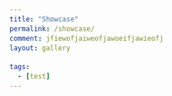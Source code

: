 ```yaml
---
title: "Showcase"
permalink: /showcase/
comment: jfiewofjaiweofjawoeifjawieofj
layout: gallery

tags:
  - [test]
---
```


<html lang="{{ site.locale | slice: 0,2 | default: "en" }}" class="no-js">
<head>
    <style>
        .gallery {
            display: flex;
            flex-wrap: wrap;
            justify-content: space-around;
        }

        .gallery-item {
            position: relative;
            margin: 10px;
            overflow: hidden;
            width: 300px;
            height: 200px;
        }

        .gallery-item img {
            width: 100%;
            height: 100%;
            object-fit: cover;
        }

        .gallery-item .hover-button {
            position: absolute;
            top: 50%;
            left: 50%;
            transform: translate(-50%, -50%);
            background-color: rgba(255,255,255, 0.9);
            color: #FF0000;
            padding: 10px 20px;
            border: none;
            cursor: pointer;
            opacity: 0;
            transition: opacity 0.3s ease-in-out;
            text-decoration: none;
        }

        .gallery-item .title {
            position: absolute;
            bottom: 0;
            left: 0;
            width: 100%;
            background-color: rgba(0, 0, 0, 0.5);
            color: #fff;
            padding: 5px 10px;
        }


        .gallery-item:hover .hover-button {
            opacity: 1;
        }
    </style>
    </head>

<body>
   <div class="gallery">
        <div class="gallery-item">
            <img src='/assets/images/demo/jukebox.png' >
            <a href="https://github.com/onejae/jazzpiano/" class="hover-button" target='_blank'>Open</a>
            <div class="title">Jukebox(Three.js + React.js)</div>
        </div>
        <div class="gallery-item">
            <img src='/assets/images/demo/rustetris.jpg' >
            <a href="https://github.com/onejae/rust-tetris" class="hover-button" target='_blank'>Open</a>
            <div class="title">Tetris written in Rust(Rust)</div>
        </div> 
        <div class="gallery-item">
            <img src='/assets/images/demo/oraksil.png' >
            <a href="https://github.com/onejae/oraksil" class="hover-button" target='_blank'>Open</a>
            <div class="title">Game Streaming(k8s, C++, Go)</div>
        </div> 
        <div class="gallery-item">
            <img src='/assets/images/demo/jazz.jpg' >
            <a href="https://yesjamstudio.com/" class="hover-button" target='_blank'>Open</a>
            <div class="title">Metronome(React Native)</div>
        </div>
        <div class="gallery-item">
            <img src='/assets/images/demo/cctube-app.jpg' >
            <a href="https://englishtube.netlify.app/" class="hover-button" target='_blank'>Open</a>
            <div class="title">CC Tube Web(SvelteKit on Netlify)</div>
        </div>
        <div class="gallery-item">
            <img src='/assets/images/demo/cctube-app.png' >
            <a href="https://play.google.com/store/apps/details?id=com.yesjamstudio.cctube&pli=1" class="hover-button" target='_blank'>Open</a>
            <div class="title">CC Tube App(React Native)</div>
        </div>
      </div>

</body>
</html>
